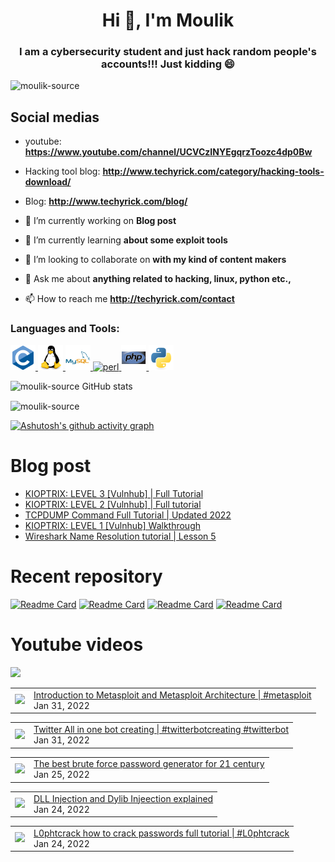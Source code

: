 <h1 align="center">Hi 👋, I'm Moulik</h1>
<h3 align="center">I am a cybersecurity student and just hack random people's accounts!!! Just kidding 😄</h3>

<p align="left"> <img src="https://komarev.com/ghpvc/?username=moulik-source&label=Profile%20views&color=0e75b6&style=flat" alt="moulik-source" /> </p> 

## Social medias
- youtube: **https://www.youtube.com/channel/UCVCzINYEgqrzToozc4dp0Bw**
- Hacking tool blog: **http://www.techyrick.com/category/hacking-tools-download/**
- Blog: **http://www.techyrick.com/blog/**

- 🔭 I’m currently working on **Blog post**

- 🌱 I’m currently learning **about some exploit tools**

- 👯 I’m looking to collaborate on **with my kind of content makers**

- 💬 Ask me about **anything related to hacking, linux, python etc.,**

- 📫 How to reach me **http://techyrick.com/contact**


<h3 align="left">Languages and Tools:</h3>
<p align="left"> <a href="https://www.cprogramming.com/" target="_blank"> <img src="https://raw.githubusercontent.com/devicons/devicon/master/icons/c/c-original.svg" alt="c" width="40" height="40"/> </a> <a href="https://www.linux.org/" target="_blank"> <img src="https://raw.githubusercontent.com/devicons/devicon/master/icons/linux/linux-original.svg" alt="linux" width="40" height="40"/> </a> <a href="https://www.mysql.com/" target="_blank"> <img src="https://raw.githubusercontent.com/devicons/devicon/master/icons/mysql/mysql-original-wordmark.svg" alt="mysql" width="40" height="40"/> </a> <a href="https://www.perl.org/" target="_blank"> <img src="https://api.iconify.design/logos-perl.svg" alt="perl" width="40" height="40"/> </a> <a href="https://www.php.net" target="_blank"> <img src="https://raw.githubusercontent.com/devicons/devicon/master/icons/php/php-original.svg" alt="php" width="40" height="40"/> </a> <a href="https://www.python.org" target="_blank"> <img src="https://raw.githubusercontent.com/devicons/devicon/master/icons/python/python-original.svg" alt="python" width="40" height="40"/> </a> </p>



![moulik-source GitHub stats](https://github-readme-stats.vercel.app/api?username=moulik-source&show_icons=true&theme=vision-friendly-dark)

<p><img align="center" src="https://github-readme-streak-stats.herokuapp.com/?user=moulik-source&theme=vision-friendly-dark" alt="moulik-source" /></p>

[![Ashutosh's github activity graph](https://activity-graph.herokuapp.com/graph?username=moulik-source&bg_color=000000&color=00ff33&line=1e00ff&point=ff0000&area=true&hide_border=true)](https://github.com/ashutosh00710/github-readme-activity-graph)

# Blog post
<!-- BLOG-POST-LIST:START -->
- [KIOPTRIX: LEVEL 3 [Vulnhub] | Full Tutorial](https://techyrick.com/kioptrix-level-3/)
- [KIOPTRIX: LEVEL 2 [Vulnhub] | Full tutorial](https://techyrick.com/kioptrix-level-2-full-tutorial/)
- [TCPDUMP Command Full Tutorial | Updated 2022](https://techyrick.com/tcpdump-command/)
- [KIOPTRIX: LEVEL 1 [Vulnhub] Walkthrough](https://techyrick.com/kioptrix-level-1-vulnhub-walkthrough/)
- [Wireshark Name Resolution tutorial | Lesson 5](https://techyrick.com/wireshark-name-resolution-tutorial/)
<!-- BLOG-POST-LIST:END -->

# Recent repository 

[![Readme Card](https://github-readme-stats.vercel.app/api/pin/?username=moulik-source&repo=ddos&theme=outrun)](https://github.com/moulik-source/ddos) 
[![Readme Card](https://github-readme-stats.vercel.app/api/pin/?username=moulik-source&repo=port-scan&theme=outrun)](https://github.com/moulik-source/port-scan)
[![Readme Card](https://github-readme-stats.vercel.app/api/pin/?username=moulik-source&repo=moulik-source&theme=outrun)](https://github.com/moulik-source/moulik-source)
[![Readme Card](https://github-readme-stats.vercel.app/api/pin/?username=moulik-source&repo=hashmo&theme=outrun)](https://github.com/moulik-source/hashmo)

# Youtube videos

[<img src="https://img.shields.io/badge/-Subscribe-red?style=for-the-badge&logo=youtube&logoColor=white"/>](https://www.youtube.com/channel/UCVCzINYEgqrzToozc4dp0Bw?sub_confirmation=1)

<!-- YOUTUBE:START --><table><tr><td><a href="https://www.youtube.com/watch?v=xRehIzmsayA"><img width="140px" src="https://i.ytimg.com/vi/xRehIzmsayA/mqdefault.jpg"></a></td>
<td><a href="https://www.youtube.com/watch?v=xRehIzmsayA">Introduction to Metasploit and Metasploit Architecture | #metasploit</a><br/>Jan 31, 2022</td></tr></table>
<table><tr><td><a href="https://www.youtube.com/watch?v=NhUaKQULq04"><img width="140px" src="https://i.ytimg.com/vi/NhUaKQULq04/mqdefault.jpg"></a></td>
<td><a href="https://www.youtube.com/watch?v=NhUaKQULq04">Twitter All in one bot creating | #twitterbotcreating #twitterbot</a><br/>Jan 31, 2022</td></tr></table>
<table><tr><td><a href="https://www.youtube.com/watch?v=Y4hFCdyRczM"><img width="140px" src="https://i.ytimg.com/vi/Y4hFCdyRczM/mqdefault.jpg"></a></td>
<td><a href="https://www.youtube.com/watch?v=Y4hFCdyRczM">The best brute force password generator for 21 century</a><br/>Jan 25, 2022</td></tr></table>
<table><tr><td><a href="https://www.youtube.com/watch?v=Y0XyAsSxmxc"><img width="140px" src="https://i.ytimg.com/vi/Y0XyAsSxmxc/mqdefault.jpg"></a></td>
<td><a href="https://www.youtube.com/watch?v=Y0XyAsSxmxc">DLL Injection and Dylib Injeection explained</a><br/>Jan 24, 2022</td></tr></table>
<table><tr><td><a href="https://www.youtube.com/watch?v=StuzA6-Z1qg"><img width="140px" src="https://i.ytimg.com/vi/StuzA6-Z1qg/mqdefault.jpg"></a></td>
<td><a href="https://www.youtube.com/watch?v=StuzA6-Z1qg">L0phtcrack how to crack passwords full tutorial | #L0phtcrack</a><br/>Jan 24, 2022</td></tr></table>
<!-- YOUTUBE:END -->

